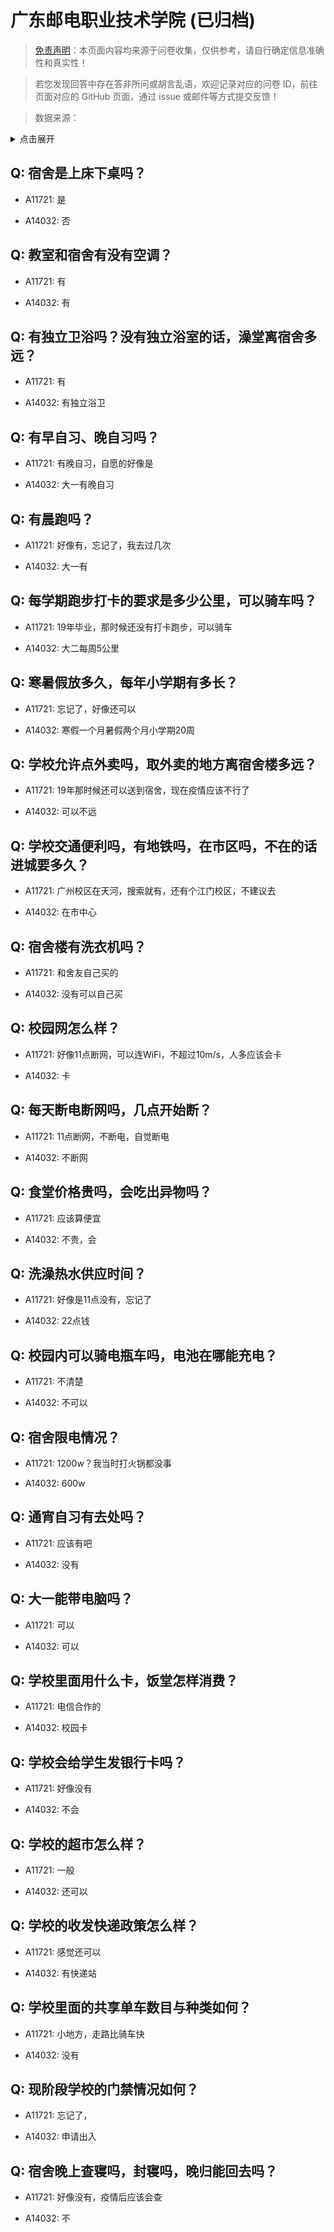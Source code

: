 # 广东邮电职业技术学院 (已归档)

> [免责声明](https://colleges.chat/#_3)：本页面内容均来源于问卷收集，仅供参考，请自行确定信息准确性和真实性！

> 若您发现回答中存在答非所问或胡言乱语，欢迎记录对应的问卷 ID，前往页面对应的 GitHub 页面，通过 issue 或邮件等方式提交反馈！

> 数据来源：

<details><summary>点击展开</summary>
<ul>
<li>A11721: 匿名 (2022 年 06 月)</li>
<li>A14032: 匿名 (2022 年 07 月)</li>
</ul>
</details>

## Q: 宿舍是上床下桌吗？

- A11721: 是

- A14032: 否

## Q: 教室和宿舍有没有空调？

- A11721: 有

- A14032: 有

## Q: 有独立卫浴吗？没有独立浴室的话，澡堂离宿舍多远？

- A11721: 有

- A14032: 有独立浴卫

## Q: 有早自习、晚自习吗？

- A11721: 有晚自习，自愿的好像是

- A14032: 大一有晚自习

## Q: 有晨跑吗？

- A11721: 好像有，忘记了，我去过几次

- A14032: 大一有

## Q: 每学期跑步打卡的要求是多少公里，可以骑车吗？

- A11721: 19年毕业，那时候还没有打卡跑步，可以骑车

- A14032: 大二每周5公里

## Q: 寒暑假放多久，每年小学期有多长？

- A11721: 忘记了，好像还可以

- A14032: 寒假一个月暑假两个月小学期20周

## Q: 学校允许点外卖吗，取外卖的地方离宿舍楼多远？

- A11721: 19年那时候还可以送到宿舍，现在疫情应该不行了

- A14032: 可以不远

## Q: 学校交通便利吗，有地铁吗，在市区吗，不在的话进城要多久？

- A11721: 广州校区在天河，搜索就有，还有个江门校区，不建议去

- A14032: 在市中心

## Q: 宿舍楼有洗衣机吗？

- A11721: 和舍友自己买的

- A14032: 没有可以自己买

## Q: 校园网怎么样？

- A11721: 好像11点断网，可以连WiFi，不超过10m/s，人多应该会卡

- A14032: 卡

## Q: 每天断电断网吗，几点开始断？

- A11721: 11点断网，不断电，自觉断电

- A14032: 不断网

## Q: 食堂价格贵吗，会吃出异物吗？

- A11721: 应该算便宜

- A14032: 不贵，会

## Q: 洗澡热水供应时间？

- A11721: 好像是11点没有，忘记了

- A14032: 22点钱

## Q: 校园内可以骑电瓶车吗，电池在哪能充电？

- A11721: 不清楚

- A14032: 不可以

## Q: 宿舍限电情况？

- A11721: 1200w？我当时打火锅都没事

- A14032: 600w

## Q: 通宵自习有去处吗？

- A11721: 应该有吧

- A14032: 没有

## Q: 大一能带电脑吗？

- A11721: 可以

- A14032: 可以

## Q: 学校里面用什么卡，饭堂怎样消费？

- A11721: 电信合作的

- A14032: 校园卡

## Q: 学校会给学生发银行卡吗？

- A11721: 好像没有

- A14032: 不会

## Q: 学校的超市怎么样？

- A11721: 一般

- A14032: 还可以

## Q: 学校的收发快递政策怎么样？

- A11721: 感觉还可以

- A14032: 有快递站

## Q: 学校里面的共享单车数目与种类如何？

- A11721: 小地方，走路比骑车快

- A14032: 没有

## Q: 现阶段学校的门禁情况如何？

- A11721: 忘记了，

- A14032: 申请出入

## Q: 宿舍晚上查寝吗，封寝吗，晚归能回去吗？

- A11721: 好像没有，疫情后应该会查

- A14032: 不


